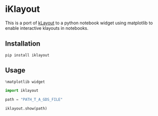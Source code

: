 # iKlayout
This is a port of [kLayout](https://www.klayout.de/) to a python notebook widget using matplotlib to enable interactive klayouts in notebooks.

## Installation

`pip install iklayout`

## Usage

```python
%matplotlib widget

import iklayout

path = "PATH_T_A_GDS_FILE"

iklayout.show(path)
```